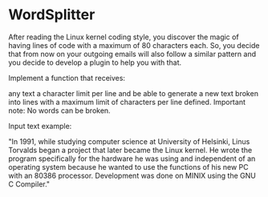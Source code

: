 # WordSplitter
After reading the Linux kernel coding style, you discover the magic of having lines of code with a maximum of 80 characters each. So, you decide that from now on your outgoing emails will also follow a similar pattern and you decide to develop a plugin to help you with that.

Implement a function that receives:

any text
a character limit per line
and be able to generate a new text broken into lines with a maximum limit of characters per line defined. Important note: No words can be broken.

Input text example:

"In 1991, while studying computer science at University of Helsinki, Linus Torvalds began a project that later became the Linux kernel. He wrote the program specifically for the hardware he was using and independent of an operating system because he wanted to use the functions of his new PC with an 80386 processor. Development was done on MINIX using the GNU C Compiler."
